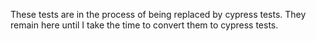 These tests are in the process of being replaced by cypress tests. They remain here until I take the time to convert them to cypress tests.
